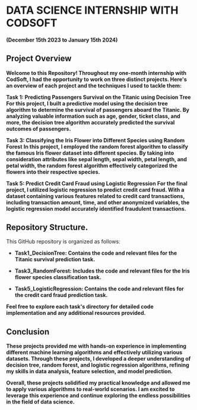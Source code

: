 # **DATA SCIENCE INTERNSHIP WITH CODSOFT**

#### **(December 15th 2023 to January 15th 2024)**

## **Project Overview**
**Welcome to this Repository! Throughout my one-month internship with CodSoft, I had the opportunity to work on three distinct projects. Here's an overview of each project and the techniques I used to tackle them:**

**Task 1: Predicting Passengers Survival on the Titanic using Decision Tree**
**For this project, I built a predictive model using the decision tree algorithm to determine the survival of passengers aboard the Titanic. By analyzing valuable information such as age, gender, ticket class, and more, the decision tree algorithm accurately predicted the survival outcomes of passengers.**

**Task 3: Classifying the Iris Flower into Different Species using Random Forest**
**In this project, I employed the random forest algorithm to classify the famous Iris flower dataset into different species. By taking into consideration attributes like sepal length, sepal width, petal length, and petal width, the random forest algorithm effectively categorized the flowers into their respective species.**

**Task 5: Predict Credit Card Fraud using Logistic Regression**
**For the final project, I utilized logistic regression to predict credit card fraud. With a dataset containing various features related to credit card transactions, including transaction amount, time, and other anonymized variables, the logistic regression model accurately identified fraudulent transactions.**

##  **Repository Structure.**
This GitHub repository is organized as follows:

- **Task1_DecisionTree: Contains the code and relevant files for the Titanic survival prediction task.**

- **Task3_RandomForest: Includes the code and relevant files for the Iris flower species classification task.**

- **Task5_LogisticRegression: Contains the code and relevant files for the credit card fraud prediction task.**

**Feel free to explore each task's directory for detailed code implementation and any additional resources provided.**

## **Conclusion**
**These projects provided me with hands-on experience in implementing different machine learning algorithms and effectively utilizing various datasets. Through these projects, I developed a deeper understanding of decision tree, random forest, and logistic regression algorithms, refining my skills in data analysis, feature selection, and model prediction.**

**Overall, these projects solidified my practical knowledge and allowed me to apply various algorithms to real-world scenarios. I am excited to leverage this experience and continue exploring the endless possibilities in the field of data science.**

